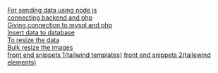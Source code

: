 <a href="https://raddy.co.uk/blog/using-node-js-with-mysql-crud-xampp-phpmyadmin/"> For sending data using node js</a><br>
<a href="https://www.cloudways.com/blog/connect-mysql-with-php/"> connecting backend and php</a><br>
<a href=" https://www.w3schools.com/php/php_mysql_connect.asp"> Giving connection to mysql and php</a><br>
<a href ="https://www.geeksforgeeks.org/how-to-insert-form-data-into-database-using-php/" > Insert data to database</a><br>
<a href="https://picresize.com/">To resize the data </a><br>
<a href="https://bulkresizephotos.com/en"> Bulk resize the images</a><br>
<a href="https://tailblocks.cc/">front end snippets 1(tailwind templates)</a>
<a href="https://tailwind-elements.com/docs/standard/components/buttons/">front end snippets 2(tailewind elements)</a>
